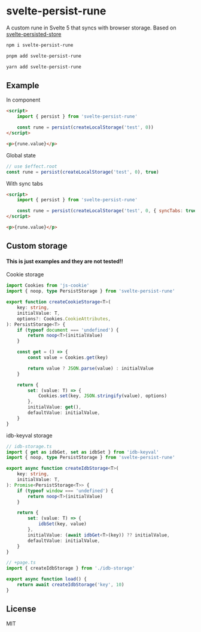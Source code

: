 # svelte-persist-rune

A custom rune in Svelte 5 that syncs with browser storage. Based on [svelte-persisted-store](https://github.com/joshnuss/svelte-persisted-store)

```bash
npm i svelte-persist-rune
```

```bash
pnpm add svelte-persist-rune
```

```bash
yarn add svelte-persist-rune
```

## Example

In component

```html
<script>
    import { persist } from 'svelte-persist-rune'

    const rune = persist(createLocalStorage('test', 0))
</script>

<p>{rune.value}</p>
```

Global state

```typescript
// use $effect.root
const rune = persist(createLocalStorage('test', 0), true)
```

With sync tabs

```html
<script>
    import { persist } from 'svelte-persist-rune'

    const rune = persist(createLocalStorage('test', 0, { syncTabs: true }))
</script>

<p>{rune.value}</p>
```

## Custom storage

#### This is just examples and they are not tested!!

Cookie storage

```typescript
import Cookies from 'js-cookie'
import { noop, type PersistStorage } from 'svelte-persist-rune'

export function createCookieStorage<T>(
    key: string,
    initialValue: T,
    options?: Cookies.CookieAttributes,
): PersistStorage<T> {
    if (typeof document === 'undefined') {
        return noop<T>(initialValue)
    }

    const get = () => {
        const value = Cookies.get(key)

        return value ? JSON.parse(value) : initialValue
    }

    return {
        set: (value: T) => {
            Cookies.set(key, JSON.stringify(value), options)
        },
        initialValue: get(),
        defaultValue: initialValue,
    }
}
```

idb-keyval storage

```typescript
// idb-storage.ts
import { get as idbGet, set as idbSet } from 'idb-keyval'
import { noop, type PersistStorage } from 'svelte-persist-rune'

export async function createIdbStorage<T>(
    key: string,
    initialValue: T,
): Promise<PersistStorage<T>> {
    if (typeof window === 'undefined') {
        return noop<T>(initialValue)
    }

    return {
        set: (value: T) => {
            idbSet(key, value)
        },
        initialValue: (await idbGet<T>(key)) ?? initialValue,
        defaultValue: initialValue,
    }
}

// +page.ts
import { createIdbStorage } from './idb-storage'

export async function load() {
    return await createIdbStorage('key', 10)
}
```

## License

MIT
